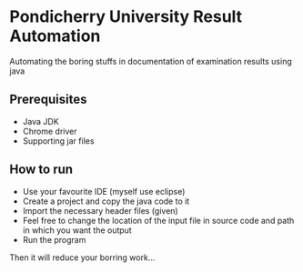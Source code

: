 # Pondicherry University Result Automation

Automating the boring stuffs in documentation of examination results using java

## Prerequisites

* Java JDK
* Chrome driver
* Supporting jar files

## How to run

* Use your favourite IDE (myself use eclipse)
* Create a project and copy the java code to it
* Import the necessary header files (given)
* Feel free to change the location of the input file in source code and path in which you want the output
* Run the program

Then it will reduce your borring work...

